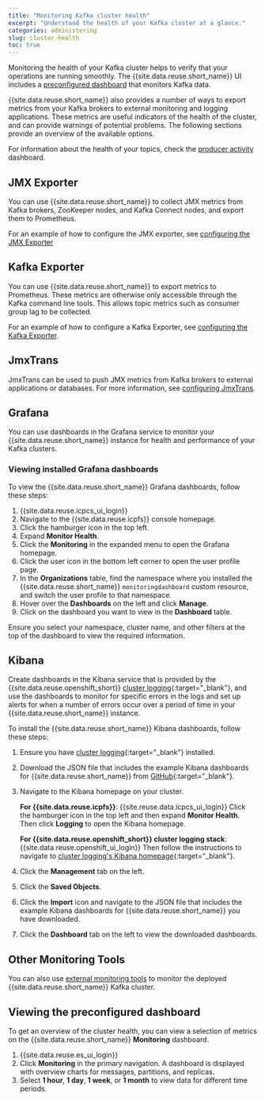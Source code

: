 ```yaml
---
title: "Monitoring Kafka cluster health"
excerpt: "Understand the health of your Kafka cluster at a glance."
categories: administering
slug: cluster-health
toc: true
---
```


Monitoring the health of your Kafka cluster helps to verify that your operations are running smoothly. The {{site.data.reuse.short_name}} UI includes a [preconfigured dashboard](#viewing-the-preconfigured-dashboard) that monitors Kafka data.

{{site.data.reuse.short_name}} also provides a number of ways to export metrics from your Kafka brokers to external monitoring and logging applications. These metrics are useful indicators of the health of the cluster, and can provide warnings of potential problems. The following sections provide an overview of the available options.

For information about the health of your topics, check the [producer activity](../topic-health/) dashboard.

## JMX Exporter

You can use {{site.data.reuse.short_name}} to collect JMX metrics from Kafka brokers, ZooKeeper nodes, and Kafka Connect nodes, and export them to Prometheus.

For an example of how to configure the JMX exporter, see [configuring the JMX Exporter](../../installing/configuring#configuring-the-jmx-exporter)

## Kafka Exporter

You can use {{site.data.reuse.short_name}} to export metrics to Prometheus. These metrics are otherwise only accessible through the Kafka command line tools. This allows topic metrics such as consumer group lag to be collected.

For an example of how to configure a Kafka Exporter, see [configuring the Kafka Exporter](../../installing/configuring#configuring-the-kafka-exporter).

## JmxTrans

JmxTrans can be used to push JMX metrics from Kafka brokers to external applications or databases. For more information, see [configuring JmxTrans](../../security/secure-jmx-connections#configuring-a-jmxtrans-deployment).

## Grafana

You can use dashboards in the Grafana service to monitor your {{site.data.reuse.short_name}} instance for health and performance of your Kafka clusters.

### Viewing installed Grafana dashboards

To view the {{site.data.reuse.short_name}} Grafana dashboards, follow these steps:

1. {{site.data.reuse.icpcs_ui_login}}
2. Navigate to the {{site.data.reuse.icpfs}} console homepage.
3. Click the hamburger icon in the top left.
4. Expand **Monitor Health**.
5. Click the **Monitoring** in the expanded menu to open the Grafana homepage.
6. Click the user icon in the bottom left corner to open the user profile page.
7. In the **Organizations** table, find the namespace where you installed the {{site.data.reuse.short_name}} `monitoringdashboard` custom resource, and switch the user profile to that namespace.
8. Hover over the **Dashboards** on the left and click **Manage**.
9. Click on the dashboard you want to view in the **Dashboard** table.

Ensure you select your namespace, cluster name, and other filters at the top of the dashboard to view the required information.

## Kibana

Create dashboards in the Kibana service that is provided by the {{site.data.reuse.openshift_short}} [cluster logging](https://docs.openshift.com/container-platform/4.6/logging/cluster-logging.html){:target="_blank"}, and use the dashboards to monitor for specific errors in the logs and set up alerts for when a number of errors occur over a period of time in your {{site.data.reuse.short_name}} instance.

To install the {{site.data.reuse.short_name}} Kibana dashboards, follow these steps:

1. Ensure you have [cluster logging](https://docs.openshift.com/container-platform/4.6/logging/cluster-logging-deploying.html){:target="_blank"} installed.
2. Download the JSON file that includes the example Kibana dashboards for {{site.data.reuse.short_name}} from [GitHub](https://github.com/ibm-messaging/event-streams-operator-resources/tree/master/kibana-dashboards){:target="_blank"}.

2. Navigate to the Kibana homepage on your cluster.

   **For {{site.data.reuse.icpfs}}**: {{site.reuse.data.icpcs_ui_login}} Click the hamburger icon in the top left and then expand **Monitor Health**. Then click **Logging** to open the Kibana homepage.

   **For {{site.data.reuse.openshift_short}} cluster logging stack**: {{site.data.reuse.openshift_ui_login}} Then follow the instructions to navigate to [cluster logging's Kibana homepage](https://docs.openshift.com/container-platform/4.6/logging/cluster-logging-kibana-interface.html){:target="_blank"}.
3. Click the **Management** tab on the left.
4. Click the **Saved Objects**.
5. Click the **Import** icon and navigate to the JSON file that includes the example Kibana dashboards for {{site.data.reuse.short_name}} you have downloaded.
6. Click the **Dashboard** tab on the left to view the downloaded dashboards.

## Other Monitoring Tools

You can also use [external monitoring tools](../external-monitoring/) to monitor the deployed {{site.data.reuse.short_name}} Kafka cluster.

## Viewing the preconfigured dashboard

To get an overview of the cluster health, you can view a selection of metrics on the {{site.data.reuse.short_name}} **Monitoring** dashboard.

1. {{site.data.reuse.es_ui_login}}
2. Click **Monitoring** in the primary navigation. A dashboard is displayed with overview charts for messages, partitions, and replicas.
3. Select **1 hour**, **1 day**, **1 week**, or **1 month** to view data for different time periods.
